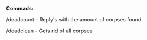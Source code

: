 **Commads:**

/deadcount - Reply's with the amount of corpses found

/deadclean -  Gets rid of all corpses